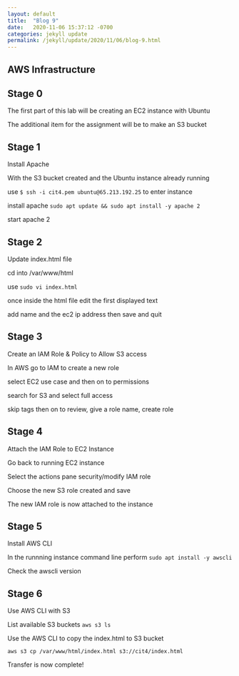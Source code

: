 ```yaml
---
layout: default
title:  "Blog 9"
date:   2020-11-06 15:37:12 -0700
categories: jekyll update
permalink: /jekyll/update/2020/11/06/blog-9.html
---
```


## AWS Infrastructure

## Stage 0

The first part of this lab will be creating an EC2 instance with Ubuntu

The additional item for the assignment will be to make an S3 bucket

## Stage 1 

Install Apache

With the S3 bucket created and the Ubuntu instance already running

use `$ ssh -i cit4.pem ubuntu@65.213.192.25` to enter instance

install apache `sudo apt update && sudo apt install -y apache 2`

start apache 2

## Stage 2

Update index.html file 

cd into /var/www/html

use `sudo vi index.html`

once inside the html file edit the first displayed text 

add name and the ec2 ip address then save and quit

## Stage 3

Create an IAM Role & Policy to Allow S3 access

In AWS go to IAM to create a new role

select EC2 use case and then on to permissions

search for S3 and select full access

skip tags then on to review, give a role name, create role

## Stage 4

Attach the IAM Role to EC2 Instance

Go back to running EC2 instance

Select the actions pane security/modify IAM role

Choose the new S3 role created and save

The new IAM role is now attached to the instance

## Stage 5

Install AWS CLI

In the runnning instance command line perform `sudo apt install -y awscli`

Check the awscli version

## Stage 6

Use AWS CLI with S3

List available S3 buckets `aws s3 ls`

Use the AWS CLI to copy the index.html to S3 bucket

 `aws s3 cp /var/www/html/index.html s3://cit4/index.html`

Transfer is now complete! 
